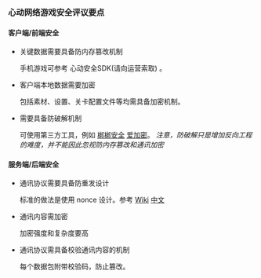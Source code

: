 ### 心动网络游戏安全评议要点

#### 客户端/前端安全

* 关键数据需要具备防内存篡改机制

	手机游戏可参考 心动安全SDK(请向运营索取) 。

* 客户端本地数据需要加密

	包括素材、设置、关卡配置文件等均需具备加密机制。

* 需要具备防破解机制

	可使用第三方工具，例如 [梆梆安全](http://bangcle.com/) [爱加密](http://www.ijiami.cn)。
	_注意，防破解只是增加反向工程的难度，并不能因此忽视防内存篡改和通讯加密_

#### 服务端/后端安全

* 通讯协议需要具备防重发设计
 
	标准的做法是使用 nonce 设计。参考 [Wiki](https://en.wikipedia.org/wiki/Cryptographic_nonce) [中文](https://zh.wikipedia.org/wiki/Nonce)

* 通讯内容需加密

	加密强度和复杂度要高

* 通讯协议需具备校验通讯内容的机制

	每个数据包附带校验码，防止篡改。


